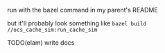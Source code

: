 run with the bazel command in my parent's README

but it'll probably look something like 
`bazel build //ocs_cache_sim:run_cache_sim`

TODO(elam) write docs
